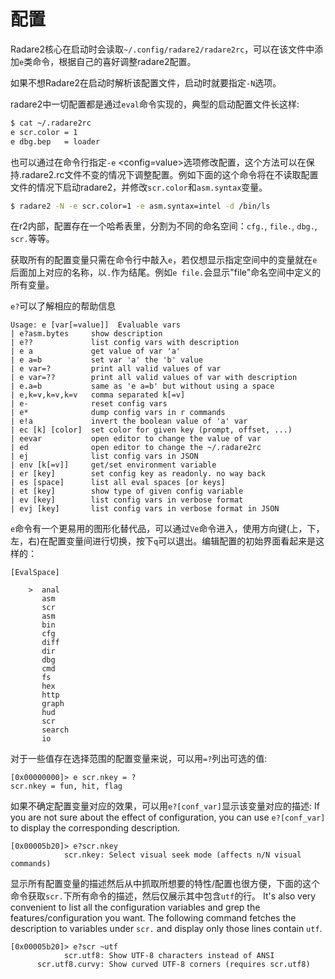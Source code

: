 # 配置

Radare2核心在启动时会读取`~/.config/radare2/radare2rc`，可以在该文件中添加`e`类命令，根据自己的喜好调整radare2配置。

如果不想Radare2在启动时解析该配置文件，启动时就要指定`-N`选项。

radare2中一切配置都是通过`eval`命令实现的，典型的启动配置文件长这样:
```sh
$ cat ~/.radare2rc
e scr.color = 1
e dbg.bep   = loader
```
也可以通过在命令行指定`-e` <config=value>选项修改配置，这个方法可以在保持.radare2.rc文件不变的情况下调整配置。例如下面的这个命令将在不读取配置文件的情况下启动radare2，并修改`scr.color`和`asm.syntax`变量。
```sh
$ radare2 -N -e scr.color=1 -e asm.syntax=intel -d /bin/ls
```
在r2内部，配置存在一个哈希表里，分割为不同的命名空间：`cfg.`, `file.`, `dbg.`, `scr.`等等。

获取所有的配置变量只需在命令行中敲入`e`，若仅想显示指定空间中的变量就在`e`后面加上对应的名称，以`.`作为结尾。例如`e file.`会显示"file"命名空间中定义的所有变量。

`e?`可以了解相应的帮助信息
```
Usage: e [var[=value]]  Evaluable vars
| e?asm.bytes     show description
| e??             list config vars with description
| e a             get value of var 'a'
| e a=b           set var 'a' the 'b' value
| e var=?         print all valid values of var
| e var=??        print all valid values of var with description
| e.a=b           same as 'e a=b' but without using a space
| e,k=v,k=v,k=v   comma separated k[=v]
| e-              reset config vars
| e*              dump config vars in r commands
| e!a             invert the boolean value of 'a' var
| ec [k] [color]  set color for given key (prompt, offset, ...)
| eevar           open editor to change the value of var
| ed              open editor to change the ~/.radare2rc
| ej              list config vars in JSON
| env [k[=v]]     get/set environment variable
| er [key]        set config key as readonly. no way back
| es [space]      list all eval spaces [or keys]
| et [key]        show type of given config variable
| ev [key]        list config vars in verbose format
| evj [key]       list config vars in verbose format in JSON
```

`e`命令有一个更易用的图形化替代品，可以通过`Ve`命令进入，使用方向键(上，下，左，右)在配置变量间进行切换，按下`q`可以退出。编辑配置的初始界面看起来是这样的：

```
[EvalSpace]

    >  anal
       asm
       scr
       asm
       bin
       cfg
       diff
       dir
       dbg
       cmd
       fs
       hex
       http
       graph
       hud
       scr
       search
       io
```

对于一些值存在选择范围的配置变量来说，可以用`=?`列出可选的值:

```
[0x00000000]> e scr.nkey = ?
scr.nkey = fun, hit, flag
```

如果不确定配置变量对应的效果，可以用`e?[conf_var]`显示该变量对应的描述:
If you are not sure about the effect of configuration, you can use `e?[conf_var]` to display the corresponding description.
```
[0x00005b20]> e?scr.nkey
            scr.nkey: Select visual seek mode (affects n/N visual commands)
```

显示所有配置变量的描述然后从中抓取所想要的特性/配置也很方便，下面的这个命令获取`scr.`下所有命令的描述，然后仅展示其中包含`utf`的行。
It's also very convenient to list all the configuration variables and grep the features/configuration you want.
The following command fetches the description to variables under `scr.` and display only those lines contain `utf`.
```
[0x00005b20]> e?scr ~utf
            scr.utf8: Show UTF-8 characters instead of ANSI
      scr.utf8.curvy: Show curved UTF-8 corners (requires scr.utf8)
```